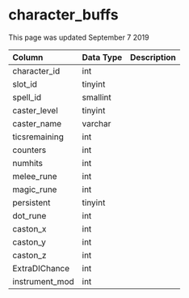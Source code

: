 # character\_buffs

This page was updated September 7 2019

| Column | Data Type | Description |
| :--- | :--- | :--- |
| character\_id | int |  |
| slot\_id | tinyint |  |
| spell\_id | smallint |  |
| caster\_level | tinyint |  |
| caster\_name | varchar |  |
| ticsremaining | int |  |
| counters | int |  |
| numhits | int |  |
| melee\_rune | int |  |
| magic\_rune | int |  |
| persistent | tinyint |  |
| dot\_rune | int |  |
| caston\_x | int |  |
| caston\_y | int |  |
| caston\_z | int |  |
| ExtraDIChance | int |  |
| instrument\_mod | int |  |

